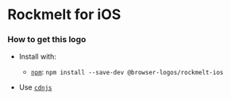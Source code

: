 # Rockmelt for iOS

### How to get this logo

* Install with:
  * [`npm`](https://www.npmjs.com/): `npm install --save-dev @browser-logos/rockmelt-ios`

* Use [`cdnjs`](https://cdnjs.com/libraries/browser-logos)
